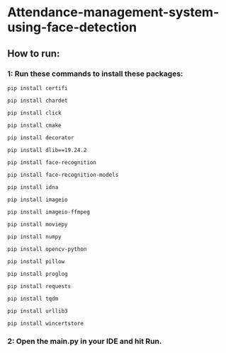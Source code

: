 # Attendance-management-system-using-face-detection

## How to run:
### 1: Run these commands to install these packages:

`pip install certifi`

`pip install chardet`

`pip install click`

`pip install cmake`

`pip install decorator`

`pip install dlib==19.24.2`

`pip install face-recognition`

`pip install face-recognition-models`

`pip install idna`

`pip install imageio`

`pip install imageio-ffmpeg`

`pip install moviepy`

`pip install numpy`

`pip install opencv-python`

`pip install pillow`

`pip install proglog`

`pip install requests`

`pip install tqdm`

`pip install urllib3`

`pip install wincertstore`



### 2: Open the main.py in your IDE and hit Run.
